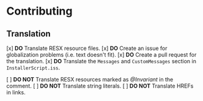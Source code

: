# Contributing

## Translation

[x] **DO** Translate RESX resource files.
[x] **DO** Create an issue for globalization problems (i.e. text doesn't fit).
[x] **DO** Create a pull request for the translation.
[x] **DO** Translate the ``Messages`` and ``CustomMessages`` section in ``InstallerScript.iss``.

[ ] **DO NOT** Translate RESX resources marked as *@Invariant* in the comment.
[ ] **DO NOT** Translate string literals.
[ ] **DO NOT** Translate HREFs in links.